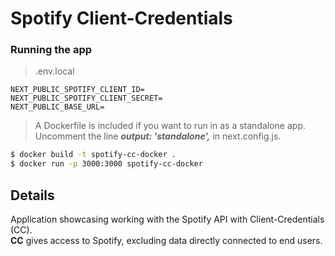 # Spotify Client-Credentials

### Running the app

> .env.local

```
NEXT_PUBLIC_SPOTIFY_CLIENT_ID=
NEXT_PUBLIC_SPOTIFY_CLIENT_SECRET=
NEXT_PUBLIC_BASE_URL=
```

> A Dockerfile is included if you want to run in as a standalone app.\
> Uncomment the line _**output: 'standalone',**_ in next.config.js.

```bash
$ docker build -t spotify-cc-docker .
$ docker run -p 3000:3000 spotify-cc-docker
```

## Details

Application showcasing working with the Spotify API with Client-Credentials
(CC).\
**CC** gives access to Spotify, excluding data directly connected to end users.

